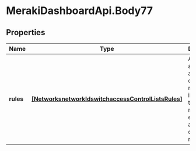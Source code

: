# MerakiDashboardApi.Body77

## Properties
Name | Type | Description | Notes
------------ | ------------- | ------------- | -------------
**rules** | [**[NetworksnetworkIdswitchaccessControlListsRules]**](NetworksnetworkIdswitchaccessControlListsRules.md) | An ordered array of the access control list rules (not including the default rule). An empty array will clear the rules. | 
